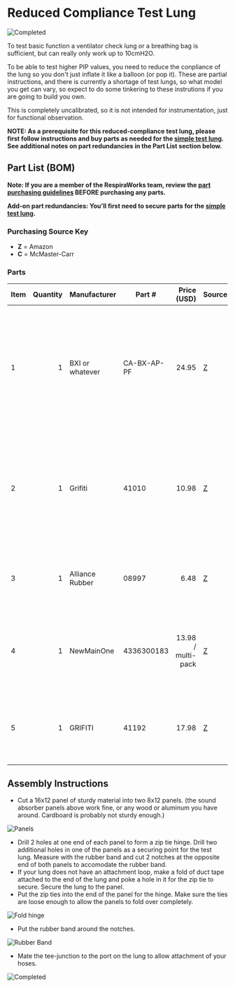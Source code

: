 # Reduced Compliance Test Lung

![Completed](assets/test-lung-4.jpg)

To test basic function a ventilator check lung or a breathing bag is sufficient, but can really only work up to 10cmH2O.

To be able to test higher PIP values, you need to reduce the conpliance of the lung so you don't just inflate it like a
balloon (or pop it).  These are partial instructions, and there is currently a shortage of test lungs, so what model you get
can vary, so expect to do some tinkering to these instrutions if you are going to build you own.

This is completely uncalibrated, so it is not intended for instrumentation, just for functional observation.

**NOTE: As a prerequisite for this reduced-compliance test lung, please first follow instructions and buy parts as
needed for the [simple test lung](../simple_test_lung). See additional notes on part redundancies in the Part List
section below.**

## Part List (BOM)

**Note: If you are a member of the RespiraWorks team, review the
[part purchasing guidelines](../../../manufacturing/README.md#part-purchasing-guidelines)
BEFORE purchasing any parts.**

**Add-on part redundancies: You'll first need to secure parts for the [simple test lung](../simple_test_lung).**

### Purchasing Source Key

* **Z** = Amazon
* **C** = McMaster-Carr

### Parts

| Item | Quantity | Manufacturer    | Part #         | Price (USD) | Sources         | Notes |
| ---- |---------:| --------------- | ------------------- | --------:|-----------------| ----- |
| 1  |        1 | BXI or whatever | CA-BX-AP-PF |    24.95 | [Z][1amzn]     | Just some sturdy material.  Aluminum, wood, whatevery you have around. 1x 16x12 sheet needed, or 2x 8x12 sheets |
| 2  |        1 | Grifiti         | 41010   |     10.98| [Z][2amzn]     | just a big rubber band.  several jumbo rubber bands or resistance tubing from an exercise device will work. |
| 3 |        1 | Alliance Rubber | 08997  |     6.48| [Z][3aamzn]     | just some more big rubber bands. good for tuning the response. |
| 4  |        1 | NewMainOne         | 4336300183   |     13.98 / multi-pack| [Z][4amzn]     | hopefully you have some zip ties at home already but if not, here's a link |
| 5   |        1 |           GRIFITI |            41192 | 17.98         | [Z][5amzn]     | more rubber bands, optional or alternative to 3 and 3a |

[1amzn]:  https://www.amazon.com/gp/product/B077Q2HYMW
[2amzn]:  https://www.amazon.com/Wrapping-Exercise-Chemical-Resistant-Silicone/dp/B0070EEGTK
[3aamzn]:  https://www.amazon.com/gp/product/B0017D16PW
[4amzn]: https://www.amazon.com/gp/product/B0777LWBD9
[5amzn]:  https://www.amazon.com/gp/product/B018WPZCSO

## Assembly Instructions

* Cut a 16x12 panel of sturdy material into two 8x12 panels. (the sound absorber panels above work fine, or any wood or aluminum you have around.  Cardboard is probably not sturdy enough.)

![Panels](assets/test-lung-1.jpg)

* Drill 2 holes at one end of each panel to form a zip tie hinge.  Drill two additional holes in one of the panels as a
securing point for the test lung.  Measure with the rubber band and cut 2 notches at the opposite end of both panels to
accomodate the rubber band.
* If your lung does not have an attachment loop, make a fold of duct tape attached to the end of the lung and poke a hole in
it for the zip tie to secure.  Secure the lung to the panel.
* Put the zip ties into the end of the panel for the hinge. Make sure the ties are loose enough to allow the panels to fold
over completely.

![Fold hinge](assets/test-lung-2.jpg)

* Put the rubber band around the notches.

![Rubber Band](assets/test-lung-3.jpg)

* Mate the tee-junction to the port on the lung to allow attachment of your hoses.

![Completed](assets/test-lung-4.jpg)
